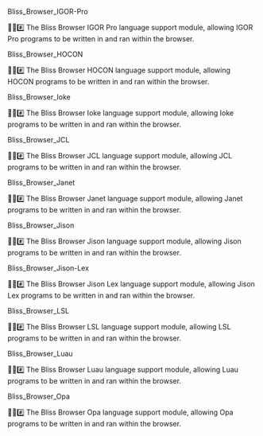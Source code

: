 
Bliss_Browser_IGOR-Pro

🌳️🌐️#️⃣️ The Bliss Browser IGOR Pro language support module, allowing IGOR Pro programs to be written in and ran within the browser.

Bliss_Browser_HOCON

🌳️🌐️#️⃣️ The Bliss Browser HOCON language support module, allowing HOCON programs to be written in and ran within the browser.

Bliss_Browser_Ioke

🌳️🌐️#️⃣️ The Bliss Browser Ioke language support module, allowing Ioke programs to be written in and ran within the browser.

Bliss_Browser_JCL

🌳️🌐️#️⃣️ The Bliss Browser JCL language support module, allowing JCL programs to be written in and ran within the browser.

Bliss_Browser_Janet

🌳️🌐️#️⃣️ The Bliss Browser Janet language support module, allowing Janet programs to be written in and ran within the browser.

Bliss_Browser_Jison

🌳️🌐️#️⃣️ The Bliss Browser Jison language support module, allowing Jison programs to be written in and ran within the browser.

Bliss_Browser_Jison-Lex

🌳️🌐️#️⃣️ The Bliss Browser Jison Lex language support module, allowing Jison Lex programs to be written in and ran within the browser.

Bliss_Browser_LSL

🌳️🌐️#️⃣️ The Bliss Browser LSL language support module, allowing LSL programs to be written in and ran within the browser.

Bliss_Browser_Luau

🌳️🌐️#️⃣️ The Bliss Browser Luau language support module, allowing Luau programs to be written in and ran within the browser.

Bliss_Browser_Opa

🌳️🌐️#️⃣️ The Bliss Browser Opa language support module, allowing Opa programs to be written in and ran within the browser.

